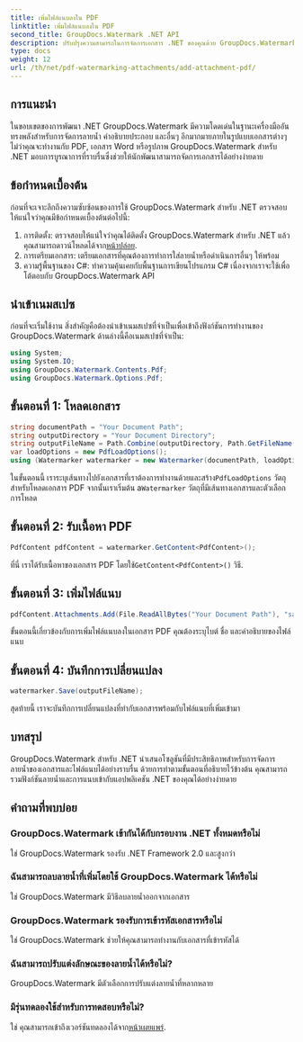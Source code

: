 ```yaml
---
title: เพิ่มไฟล์แนบลงใน PDF
linktitle: เพิ่มไฟล์แนบลงใน PDF
second_title: GroupDocs.Watermark .NET API
description: ปรับปรุงความสามารถในการจัดการเอกสาร .NET ของคุณด้วย GroupDocs.Watermark สำหรับลายน้ำและการจัดการไฟล์แนบที่ราบรื่น
type: docs
weight: 12
url: /th/net/pdf-watermarking-attachments/add-attachment-pdf/
---
```

## การแนะนำ
ในขอบเขตของการพัฒนา .NET GroupDocs.Watermark มีความโดดเด่นในฐานะเครื่องมืออันทรงพลังสำหรับการจัดการลายน้ำ คำอธิบายประกอบ และอื่นๆ อีกมากมายภายในรูปแบบเอกสารต่างๆ ไม่ว่าคุณจะทำงานกับ PDF, เอกสาร Word หรือรูปภาพ GroupDocs.Watermark สำหรับ .NET มอบการบูรณาการที่ราบรื่นซึ่งช่วยให้นักพัฒนาสามารถจัดการเอกสารได้อย่างง่ายดาย
## ข้อกำหนดเบื้องต้น
ก่อนที่จะเจาะลึกถึงความซับซ้อนของการใช้ GroupDocs.Watermark สำหรับ .NET ตรวจสอบให้แน่ใจว่าคุณมีข้อกำหนดเบื้องต้นต่อไปนี้:
1.  การติดตั้ง: ตรวจสอบให้แน่ใจว่าคุณได้ติดตั้ง GroupDocs.Watermark สำหรับ .NET แล้ว คุณสามารถดาวน์โหลดได้จาก[หน้าปล่อย](https://releases.groupdocs.com/Watermark/net/).
2. การเตรียมเอกสาร: เตรียมเอกสารที่คุณต้องการทำการใส่ลายน้ำหรือดำเนินการอื่นๆ ให้พร้อม
3. ความรู้พื้นฐานของ C#: ทำความคุ้นเคยกับพื้นฐานการเขียนโปรแกรม C# เนื่องจากเราจะใช้เพื่อโต้ตอบกับ GroupDocs.Watermark API

## นำเข้าเนมสเปซ
ก่อนที่จะเริ่มใช้งาน สิ่งสำคัญคือต้องนำเข้าเนมสเปซที่จำเป็นเพื่อเข้าถึงฟังก์ชันการทำงานของ GroupDocs.Watermark ด้านล่างนี้คือเนมสเปซที่จำเป็น:
```csharp
using System;
using System.IO;
using GroupDocs.Watermark.Contents.Pdf;
using GroupDocs.Watermark.Options.Pdf;
```
## ขั้นตอนที่ 1: โหลดเอกสาร
```csharp
string documentPath = "Your Document Path";
string outputDirectory = "Your Document Directory";
string outputFileName = Path.Combine(outputDirectory, Path.GetFileName(documentPath));
var loadOptions = new PdfLoadOptions();
using (Watermarker watermarker = new Watermarker(documentPath, loadOptions))
```
 ในขั้นตอนนี้ เราระบุเส้นทางไปยังเอกสารที่เราต้องการทำงานด้วยและสร้าง`PdfLoadOptions` วัตถุสำหรับโหลดเอกสาร PDF จากนั้นเราเริ่มต้น a`Watermarker` วัตถุที่มีเส้นทางเอกสารและตัวเลือกการโหลด
## ขั้นตอนที่ 2: รับเนื้อหา PDF
```csharp
PdfContent pdfContent = watermarker.GetContent<PdfContent>();
```
 ที่นี่ เราได้รับเนื้อหาของเอกสาร PDF โดยใช้`GetContent<PdfContent>()` วิธี.
## ขั้นตอนที่ 3: เพิ่มไฟล์แนบ
```csharp
pdfContent.Attachments.Add(File.ReadAllBytes("Your Document Path"), "sample doc", "sample doc as attachment");
```
ขั้นตอนนี้เกี่ยวข้องกับการเพิ่มไฟล์แนบลงในเอกสาร PDF คุณต้องระบุไบต์ ชื่อ และคำอธิบายของไฟล์แนบ
## ขั้นตอนที่ 4: บันทึกการเปลี่ยนแปลง
```csharp
watermarker.Save(outputFileName);
```
สุดท้ายนี้ เราจะบันทึกการเปลี่ยนแปลงที่ทำกับเอกสารพร้อมกับไฟล์แนบที่เพิ่มเข้ามา

## บทสรุป
GroupDocs.Watermark สำหรับ .NET นำเสนอโซลูชันที่มีประสิทธิภาพสำหรับการจัดการลายน้ำของเอกสารและไฟล์แนบได้อย่างราบรื่น ด้วยการทำตามขั้นตอนที่อธิบายไว้ข้างต้น คุณสามารถรวมฟังก์ชันลายน้ำและการแนบเข้ากับแอปพลิเคชัน .NET ของคุณได้อย่างง่ายดาย
## คำถามที่พบบ่อย
### GroupDocs.Watermark เข้ากันได้กับกรอบงาน .NET ทั้งหมดหรือไม่
ใช่ GroupDocs.Watermark รองรับ .NET Framework 2.0 และสูงกว่า
### ฉันสามารถลบลายน้ำที่เพิ่มโดยใช้ GroupDocs.Watermark ได้หรือไม่
ใช่ GroupDocs.Watermark มีวิธีลบลายน้ำออกจากเอกสาร
### GroupDocs.Watermark รองรับการเข้ารหัสเอกสารหรือไม่
ใช่ GroupDocs.Watermark ช่วยให้คุณสามารถทำงานกับเอกสารที่เข้ารหัสได้
### ฉันสามารถปรับแต่งลักษณะของลายน้ำได้หรือไม่?
GroupDocs.Watermark มีตัวเลือกการปรับแต่งลายน้ำที่หลากหลาย
### มีรุ่นทดลองใช้สำหรับการทดสอบหรือไม่?
 ใช่ คุณสามารถเข้าถึงเวอร์ชันทดลองได้จาก[หน้าเผยแพร่](https://releases.groupdocs.com/).